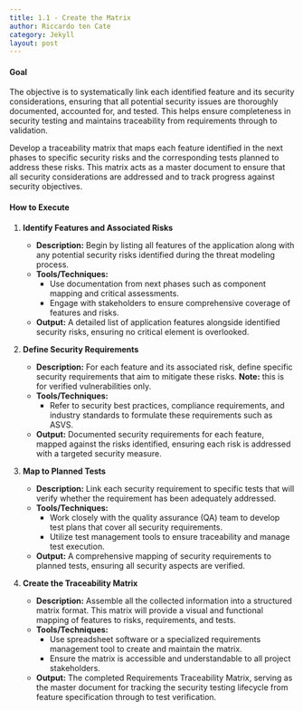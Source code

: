 ```yaml
---
title: 1.1 - Create the Matrix
author: Riccardo ten Cate
category: Jekyll
layout: post
---
```


#### Goal
The objective is to systematically link each identified feature and its security considerations, ensuring that all potential security issues are thoroughly documented, accounted for, and tested. This helps ensure completeness in security testing and maintains traceability from requirements through to validation.

Develop a traceability matrix that maps each feature identified in the next phases to specific security risks and the corresponding tests planned to address these risks. This matrix acts as a master document to ensure that all security considerations are addressed and to track progress against security objectives.

#### How to Execute

1. **Identify Features and Associated Risks**
   - **Description:** Begin by listing all features of the application along with any potential security risks identified during the threat modeling process.
   - **Tools/Techniques:**
     - Use documentation from next phases such as component mapping and critical assessments.
     - Engage with stakeholders to ensure comprehensive coverage of features and risks.
   - **Output:** A detailed list of application features alongside identified security risks, ensuring no critical element is overlooked.


2. **Define Security Requirements**
   - **Description:** For each feature and its associated risk, define specific security requirements that aim to mitigate these risks. 
    **Note:** this is for verified vulnerabilities only.
   - **Tools/Techniques:**
     - Refer to security best practices, compliance requirements, and industry standards to formulate these requirements such as ASVS.
   - **Output:** Documented security requirements for each feature, mapped against the risks identified, ensuring each risk is addressed with a targeted security measure.

3. **Map to Planned Tests**
   - **Description:** Link each security requirement to specific tests that will verify whether the requirement has been adequately addressed.
   - **Tools/Techniques:**
     - Work closely with the quality assurance (QA) team to develop test plans that cover all security requirements.
     - Utilize test management tools to ensure traceability and manage test execution.
   - **Output:** A comprehensive mapping of security requirements to planned tests, ensuring all security aspects are verified.

4. **Create the Traceability Matrix**
   - **Description:** Assemble all the collected information into a structured matrix format. This matrix will provide a visual and functional mapping of features to risks, requirements, and tests.
   - **Tools/Techniques:**
     - Use spreadsheet software or a specialized requirements management tool to create and maintain the matrix.
     - Ensure the matrix is accessible and understandable to all project stakeholders.
   - **Output:** The completed Requirements Traceability Matrix, serving as the master document for tracking the security testing lifecycle from feature specification through to test verification.